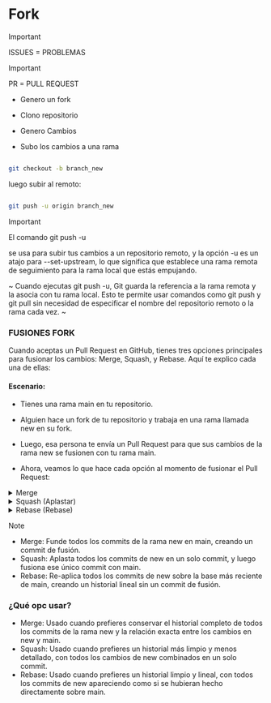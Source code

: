 # Fork

>[!IMPORTANT]
> ISSUES = PROBLEMAS


>[!IMPORTANT]
> PR = PULL REQUEST

- Genero un fork

- Clono repositorio

- Genero Cambios

- Subo los cambios a una rama

```bash

git checkout -b branch_new

```

luego subir al remoto:

```bash

git push -u origin branch_new

```

> [!IMPORTANT]
> El comando git push -u

se usa para subir tus cambios a un repositorio remoto, y la opción -u es un atajo para --set-upstream, lo que significa que establece una rama remota de seguimiento para la rama local que estás empujando.

~ Cuando ejecutas git push -u, Git guarda la referencia a la rama remota y la asocia con tu rama local. Esto te permite usar comandos como git push y git pull sin necesidad de especificar el nombre del repositorio remoto o la rama cada vez. ~

### FUSIONES FORK

Cuando aceptas un Pull Request en GitHub, tienes tres opciones principales para fusionar los cambios: Merge, Squash, y Rebase. Aquí te explico cada una de ellas:

#### Escenario:

- Tienes una rama main en tu repositorio.

- Alguien hace un fork de tu repositorio y trabaja en una rama llamada new en su fork.

- Luego, esa persona te envía un Pull Request para que sus cambios de la rama new se fusionen con tu rama main.

- Ahora, veamos lo que hace cada opción al momento de fusionar el Pull Request:

<details>

<summary>Merge</summary>

- ¿Qué hace? Si usas Merge, Git tomará todos los commits de la rama new (de la persona que hizo el fork) y los fusionará con la rama main sin cambiar el historial. El historial en la rama main quedará como un "árbol" de commits, donde verás un commit de fusión que marca el punto donde se combinan las ramas. Todos los commits que hicieron en la rama new seguirán presentes en el historial.

- Resultado: La rama main tendrá un nuevo commit de fusión. Los commits previos de la rama new se mantienen intactos en la historia.

```bash

main
 |
 |--- Commit 1 (de main)
 |--- Commit 2 (de main)
 |--- Merge commit (Fusionando main con new)
 |--- Commit 1 (de new)
 |--- Commit 2 (de new)
 |--- Commit 3 (de new)


```

</details>

<details>

<summary>Squash (Aplastar)</summary>


- Qué hace? Si eliges Squash, Git tomará todos los commits de la rama new y los aplastará en un solo commit. Luego ese único commit se fusionará con la rama main. Es como si todos los cambios hechos en new fueran un solo bloque, y solo aparecerá un único commit cuando los merges a main.

- Resultado: Solo habrá un commit en la rama main representando todos los cambios de new. El historial de new se pierde, y todo se verá como un único commit.

```bash 

main
 |
 |--- Commit 1 (de main)
 |--- Commit 2 (de main)
 |--- Squashed commit (Todos los cambios de new en un solo commit)


```

>[!IMPORTANT]
> Esto simplifica mucho el historial, pero pierde el detalle de los commits originales de la rama new.

</details>

<details>

<summary>Rebase (Rebase)</summary>


- ¿Qué hace? Si usas Rebase, Git toma todos los commits de la rama new y los "re-aplica" sobre la última versión de main. Es decir, Git toma los commits de new, los elimina temporalmente, y los agrega uno a uno por encima de la última versión de la rama main.

- La diferencia principal con el merge es que el historial será lineal: no habrá un commit de fusión, sino que los commits de new se verán como si hubieran sido hechos directamente en main.

- Resultado: La historia de main se verá como si siempre hubieras trabajado en ella sin interrupciones. Los commits de new aparecerán como si hubieran sido hechos después de los últimos commits de main, sin crear un commit de fusión.

```bash

main
 |
 |--- Commit 1 (de main)
 |--- Commit 2 (de main)
 |--- Commit 3 (de new, rebaseado sobre el commit 2 de main)
 |--- Commit 4 (de new, rebaseado sobre el commit 3 de main)

```

>[!IMPORTANT]
> Con el Rebase, los commits de new se re-aplican sobre el historial de main. Esto crea un historial lineal y limpio sin un merge commit.

</details>


>[!NOTE]

- Merge: Funde todos los commits de la rama new en main, creando un commit de fusión.
- Squash: Aplasta todos los commits de new en un solo commit, y luego fusiona ese único commit con main.
- Rebase: Re-aplica todos los commits de new sobre la base más reciente de main, creando un historial lineal sin un commit de fusión.

### ¿Qué opc usar?

- Merge: Usado cuando prefieres conservar el historial completo de todos los commits de la rama new y la relación exacta entre los cambios en new y main.
- Squash: Usado cuando prefieres un historial más limpio y menos detallado, con todos los cambios de new combinados en un solo commit.
- Rebase: Usado cuando prefieres un historial limpio y lineal, con todos los commits de new apareciendo como si se hubieran hecho directamente sobre main.